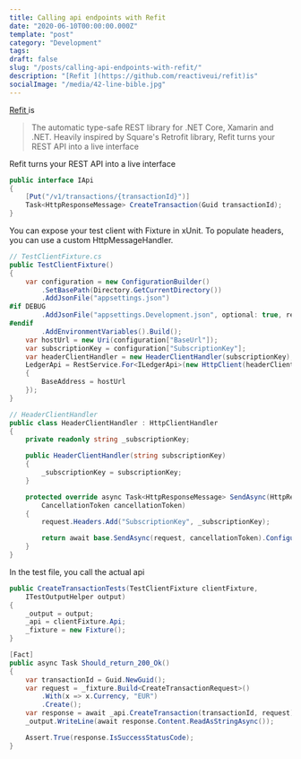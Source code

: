 ```yaml
---
title: Calling api endpoints with Refit
date: "2020-06-10T00:00:00.000Z"
template: "post"
category: "Development"
tags:
draft: false
slug: "/posts/calling-api-endpoints-with-refit/"
description: "[Refit ](https://github.com/reactiveui/refit)is"
socialImage: "/media/42-line-bible.jpg"
---
```



[Refit ](https://github.com/reactiveui/refit)is

> The automatic type-safe REST library for .NET Core, Xamarin and .NET. Heavily inspired by Square's Retrofit library, Refit turns your REST API into a live interface

Refit turns your REST API into a live interface

```csharp
public interface IApi
{
    [Put("/v1/transactions/{transactionId}")]
    Task<HttpResponseMessage> CreateTransaction(Guid transactionId);
}
```

You can expose your test client with Fixture in xUnit. To populate headers, you can use a custom HttpMessageHandler.

```csharp
// TestClientFixture.cs
public TestClientFixture()
{
    var configuration = new ConfigurationBuilder()
        .SetBasePath(Directory.GetCurrentDirectory())
        .AddJsonFile("appsettings.json")
#if DEBUG
        .AddJsonFile("appsettings.Development.json", optional: true, reloadOnChange: true)
#endif
        .AddEnvironmentVariables().Build();
    var hostUrl = new Uri(configuration["BaseUrl"]);
    var subscriptionKey = configuration["SubscriptionKey"];
    var headerClientHandler = new HeaderClientHandler(subscriptionKey);
    LedgerApi = RestService.For<ILedgerApi>(new HttpClient(headerClientHandler)
    {
        BaseAddress = hostUrl
    });
}

// HeaderClientHandler
public class HeaderClientHandler : HttpClientHandler
{
    private readonly string _subscriptionKey;

    public HeaderClientHandler(string subscriptionKey)
    {
        _subscriptionKey = subscriptionKey;
    }

    protected override async Task<HttpResponseMessage> SendAsync(HttpRequestMessage request,
        CancellationToken cancellationToken)
    {
        request.Headers.Add("SubscriptionKey", _subscriptionKey);

        return await base.SendAsync(request, cancellationToken).ConfigureAwait(false);
    }
}
```

In the test file, you call the actual api

```csharp
public CreateTransactionTests(TestClientFixture clientFixture,
    ITestOutputHelper output)
{
    _output = output;
    _api = clientFixture.Api;
    _fixture = new Fixture();
}

[Fact]
public async Task Should_return_200_Ok()
{
    var transactionId = Guid.NewGuid();
    var request = _fixture.Build<CreateTransactionRequest>()
        .With(x => x.Currency, "EUR")
        .Create();
    var response = await _api.CreateTransaction(transactionId, request);
    _output.WriteLine(await response.Content.ReadAsStringAsync());

    Assert.True(response.IsSuccessStatusCode);
}

```

